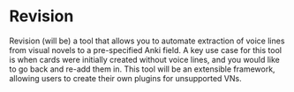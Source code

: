 # Revision
Revision (will be) a tool that allows you to automate extraction of voice lines from visual novels to a pre-specified Anki field.
A key use case for this tool is when cards were initially created without voice lines, and you would like to go back and re-add them in. 
This tool will be an extensible framework, allowing users to create their own plugins for unsupported VNs.